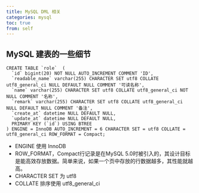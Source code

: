 ```yaml
---
title: MySQL DML 相关
categories: mysql
toc: true
from: self
---
```


## MySQL 建表的一些细节

```
CREATE TABLE `role`  (
  `id` bigint(20) NOT NULL AUTO_INCREMENT COMMENT 'ID',
  `readable_name` varchar(255) CHARACTER SET utf8 COLLATE utf8_general_ci NULL DEFAULT NULL COMMENT '可读名称',
  `name` varchar(255) CHARACTER SET utf8 COLLATE utf8_general_ci NOT NULL COMMENT '名称',
  `remark` varchar(255) CHARACTER SET utf8 COLLATE utf8_general_ci NULL DEFAULT NULL COMMENT '备注',
  `create_at` datetime NULL DEFAULT NULL,
  `update_at` datetime NULL DEFAULT NULL,
  PRIMARY KEY (`id`) USING BTREE
) ENGINE = InnoDB AUTO_INCREMENT = 6 CHARACTER SET = utf8 COLLATE = utf8_general_ci ROW_FORMAT = Compact;
```

- ENGINE 使用 InnoDB
- ROW_FORMAT，Compact行记录是在MySQL 5.0时被引入的，其设计目标是能高效存放数据。简单来说，如果一个页中存放的行数据越多，其性能就越高。
- CHARACTER SET 为 utf8
- COLLATE 排序使用 utf8_general_ci